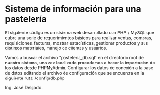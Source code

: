 # Sistema de información para una pastelería

El siguiente código es un sistema web desarrollado con PHP y MySQL que cubre una serie de requerimientos básicos
para realizar ventas, compras, requisiciones, facturas, mostrar estadísticas, gestionar productos y sus distintos materiales, manejo de clientes y usuarios.


Vamos a buscar el archivo "pasteleria_db.sql" en el directorio root de nuestro sistema, una vez localizado procedemos a hacer la importacion de los datos desde PHPMyAdmin. Configurar los datos de conexión a la base de datos editando el archivo de configuración que se encuentra en la siguiente ruta: /config/db.php


Ing. José Delgado.
